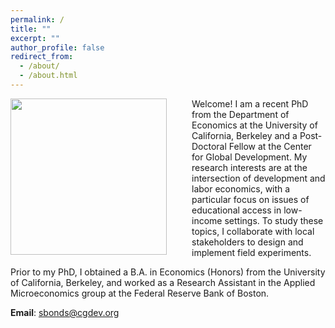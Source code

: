 ```yaml
---
permalink: /
title: ""
excerpt: ""
author_profile: false
redirect_from: 
  - /about/
  - /about.html
---
```


<img src="{{site.url}}/images/bio_photo.JPG" width="250" align="left" style="display: block; margin-right: 40px;" /> 


Welcome! I am a recent PhD from the Department of Economics at the University of California, Berkeley and a Post-Doctoral Fellow at the Center for Global Development. My research interests are at the intersection of development and labor economics, with a particular focus on issues of educational access in low-income settings. To study these topics, I collaborate with local stakeholders to design and implement field experiments. 

Prior to my PhD, I obtained a B.A. in Economics (Honors) from the University of California, Berkeley, and worked as a Research Assistant in the Applied Microeconomics group at the Federal Reserve Bank of Boston.

**Email**: [sbonds@cgdev.org](mailto:sbonds@cgdev.org)

